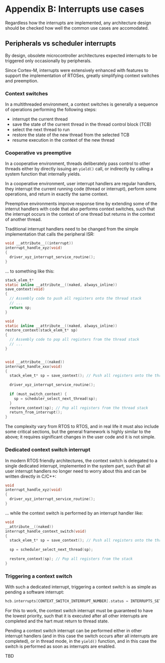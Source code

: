 # Appendix B: Interrupts use cases

Regardless how the interrupts are implemented, any architecture design should 
be checked how well the common use cases are accomodated.

## Peripherals vs scheduler interrupts

By design, obsolete microcontroller architectures expected interrupts to be 
triggered only occasionally by peripherals.

Since Cortex-M, interrupts were extensively enhanced with features to
support the implementation of RTOSes, greatly simplifying context switches
and preemption. 

### Context switches

In a multithreaded environment, a context switches is generally 
a sequence of operations performing the following steps:

- interrupt the current thread
- save the state of the current thread in the thread control block (TCB)
- select the next thread to run
- restore the state of the new thread from the selected TCB
- resume execution in the context of the new thread

### Cooperative vs preemptive

In a cooperative environment, threads deliberately pass control to other
threads either by directly issuing an `yield()` call, or indirectly 
by calling a system function that internally yields.

In a cooperative environment, user interrupt handlers are regular handlers, 
they interrupt the current running code (thread or interrupt), 
perform some operations, and return in exactly the same context.

Preemptive environments improve response time by extending some of
the interrut handlers with code that also performs context switches,
such that the interrupt occurs in the context of one thread but 
returns in the context of another thread.

Traditional interrupt handlers need to be changed from the simple 
implementation that calls the peripheral ISR:

```c
void __attribute__((interrupt))
interrupt_handle_xyz(void)
{
  driver_xyz_interrupt_service_routine();
}
```

... to something like this:

```c
stack_elem_t* 
static inline __attribute__((naked, always_inline))
save_context(void)
{
  // Assembly code to push all registers onto the thread stack
  // ...
  return sp;
}

void 
static inline __attribute__((naked, always_inline))
restore_context(stack_elem_t* sp)
{
  // Assembly code to pop all registers from the thread stack
  // ...
}


void __attribute__((naked))
interrupt_handle_xxx(void)
{
  stack_elem_t* sp = save_context(); // Push all registers onto the thread stack
  
  driver_xyz_interrupt_service_routine();
  
  if (must_switch_context) {
    sp = scheduler_select_next_thread(sp);
  }
  restore_context(sp); // Pop all registers from the thread stack
  return_from_interrupt();
}
```

The complexity vary from RTOS to RTOS, and in real life it must also include
some critical sections, but the general framework is highly similar to the
above; it requires significant changes in the user code and it is not simple.

### Dedicated context switch interrupt

In modern RTOS friendly architectures, the context switch is delegated
to a single dedicated interrupt, implemented in the system part, such
that all user interrupt handlers no longer need to worry about this and
can be written directly in C/C++:

```c
void
interrupt_handle_xyz(void)
{
  driver_xyz_interrupt_service_routine();
}
```

... while the context switch is performed by an interrupt handler like:

```c
void
__attribute__((naked))
interrupt_handle_context_switch(void)
{
  stack_elem_t* sp = save_context(); // Push all registers onto the thread stack
  
  sp = scheduler_select_next_thread(sp);
  
  restore_context(sp); // Pop all registers from the stack
}
```

### Triggering a context switch

With such a dedicated interrupt, triggering a context switch is as simple 
as pending a software interrupt:

```c
hcb.interrupts[CONTEXT_SWITCH_INTERRUPT_NUMBER].status = INTERRUPTS_SET_PENDING;
```

For this to work, the context switch interrupt must be guaranteed to have the
lowest priority, such that it is executed after all other interrupts are 
completed and the hart must return to thread state.

Pending a context switch interrupt can be performed either in other interrupt
handlers (and in this case the switch occurs after all interrupts are 
completed), or in thread mode, in the `yield()` function, and in this case
the switch is performed as soon as interrupts are enabled.





TBD
